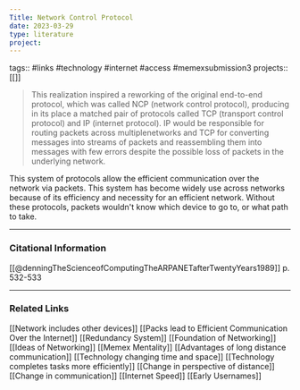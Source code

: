 ```yaml
---
Title: Network Control Protocol
date: 2023-03-29
type: literature
project:
---
```

tags:: #links #technology #internet #access #memexsubmission3 
projects::[[]]

> This realization inspired a reworking of the original end-to-end protocol, which was called NCP (network control protocol), producing in its place a matched pair of protocols called TCP (transport control protocol) and IP (internet protocol). IP would be responsible for routing packets across multiplenetworks and TCP for converting messages into streams of packets and reassembling them into messages with few errors despite the possible loss of packets in the underlying network.

This system of protocols allow the efficient communication over the network via packets. This system has become widely use across networks because of its efficiency and necessity for an efficient network. Without these protocols, packets wouldn't know which device to go to, or what path to take.

---
### Citational Information

[[@denningTheScienceofComputingTheARPANETafterTwentyYears1989]] p. 532-533

---

### Related Links

[[Network includes other devices]]
[[Packs lead to Efficient Communication Over the Internet]]
[[Redundancy System]]
[[Foundation of Networking]]
[[Ideas of Networking]]
[[Memex Mentality]]
[[Advantages of long distance communication]]
[[Technology changing time and space]]
[[Technology completes tasks more efficiently]]
[[Change in perspective of distance]]
[[Change in communication]]
[[Internet Speed]]
[[Early Usernames]]